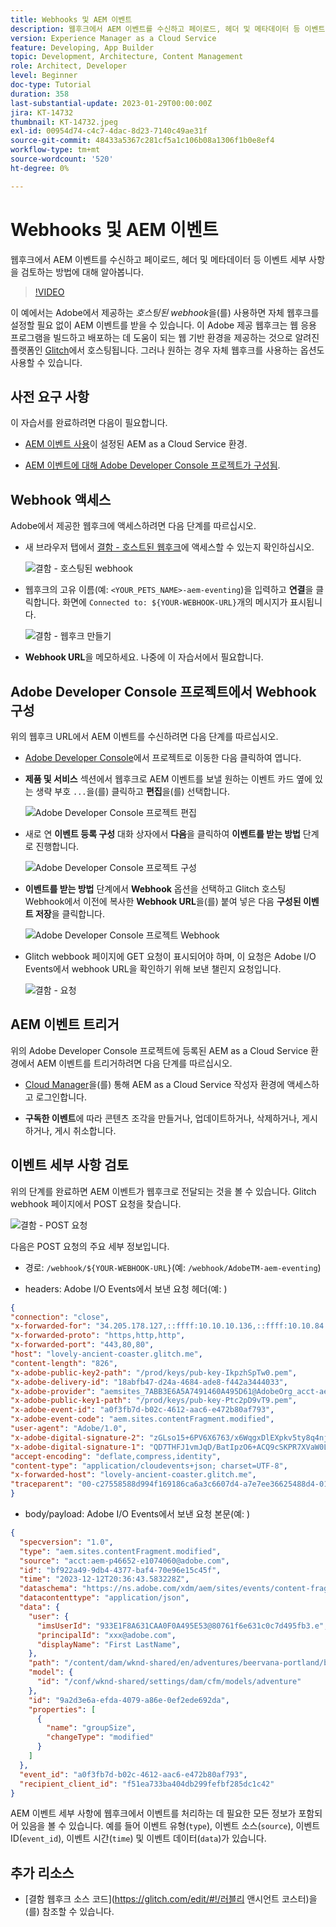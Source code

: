 ```yaml
---
title: Webhooks 및 AEM 이벤트
description: 웹후크에서 AEM 이벤트를 수신하고 페이로드, 헤더 및 메타데이터 등 이벤트 세부 사항을 검토하는 방법에 대해 알아봅니다.
version: Experience Manager as a Cloud Service
feature: Developing, App Builder
topic: Development, Architecture, Content Management
role: Architect, Developer
level: Beginner
doc-type: Tutorial
duration: 358
last-substantial-update: 2023-01-29T00:00:00Z
jira: KT-14732
thumbnail: KT-14732.jpeg
exl-id: 00954d74-c4c7-4dac-8d23-7140c49ae31f
source-git-commit: 48433a5367c281cf5a1c106b08a1306f1b0e8ef4
workflow-type: tm+mt
source-wordcount: '520'
ht-degree: 0%

---
```


# Webhooks 및 AEM 이벤트

웹후크에서 AEM 이벤트를 수신하고 페이로드, 헤더 및 메타데이터 등 이벤트 세부 사항을 검토하는 방법에 대해 알아봅니다.

>[!VIDEO](https://video.tv.adobe.com/v/3449755?quality=12&learn=on&captions=kor)

이 예에서는 Adobe에서 제공하는 _호스팅된 webhook_&#x200B;을(를) 사용하면 자체 웹후크를 설정할 필요 없이 AEM 이벤트를 받을 수 있습니다. 이 Adobe 제공 웹후크는 웹 응용 프로그램을 빌드하고 배포하는 데 도움이 되는 웹 기반 환경을 제공하는 것으로 알려진 플랫폼인 [Glitch](https://glitch.com/)에서 호스팅됩니다. 그러나 원하는 경우 자체 웹후크를 사용하는 옵션도 사용할 수 있습니다.

## 사전 요구 사항

이 자습서를 완료하려면 다음이 필요합니다.

- [AEM 이벤트 사용](https://developer.adobe.com/experience-cloud/experience-manager-apis/guides/events/#enable-aem-events-on-your-aem-cloud-service-environment)이 설정된 AEM as a Cloud Service 환경.

- [AEM 이벤트에 대해 Adobe Developer Console 프로젝트가 구성됨](https://developer.adobe.com/experience-cloud/experience-manager-apis/guides/events/#how-to-subscribe-to-aem-events-in-the-adobe-developer-console).


## Webhook 액세스

Adobe에서 제공한 웹후크에 액세스하려면 다음 단계를 따르십시오.

- 새 브라우저 탭에서 [결함 - 호스트된 웹후크](https://lovely-ancient-coaster.glitch.me/)에 액세스할 수 있는지 확인하십시오.

  ![결함 - 호스팅된 webhook](../assets/examples/webhook/glitch-hosted-webhook.png)

- 웹후크의 고유 이름(예: `<YOUR_PETS_NAME>-aem-eventing`)을 입력하고 **연결**&#x200B;을 클릭합니다. 화면에 `Connected to: ${YOUR-WEBHOOK-URL}`개의 메시지가 표시됩니다.

  ![결함 - 웹후크 만들기](../assets/examples/webhook/glitch-create-webhook.png)

- **Webhook URL**&#x200B;을 메모하세요. 나중에 이 자습서에서 필요합니다.

## Adobe Developer Console 프로젝트에서 Webhook 구성

위의 웹후크 URL에서 AEM 이벤트를 수신하려면 다음 단계를 따르십시오.

- [Adobe Developer Console](https://developer.adobe.com)에서 프로젝트로 이동한 다음 클릭하여 엽니다.

- **제품 및 서비스** 섹션에서 웹후크로 AEM 이벤트를 보낼 원하는 이벤트 카드 옆에 있는 생략 부호 `...`을(를) 클릭하고 **편집**&#x200B;을(를) 선택합니다.

  ![Adobe Developer Console 프로젝트 편집](../assets/examples/webhook/adobe-developer-console-project-edit.png)

- 새로 연 **이벤트 등록 구성** 대화 상자에서 **다음**&#x200B;을 클릭하여 **이벤트를 받는 방법** 단계로 진행합니다.

  ![Adobe Developer Console 프로젝트 구성](../assets/examples/webhook/adobe-developer-console-project-configure.png)

- **이벤트를 받는 방법** 단계에서 **Webhook** 옵션을 선택하고 Glitch 호스팅 Webhook에서 이전에 복사한 **Webhook URL**&#x200B;을(를) 붙여 넣은 다음 **구성된 이벤트 저장**&#x200B;을 클릭합니다.

  ![Adobe Developer Console 프로젝트 Webhook](../assets/examples/webhook/adobe-developer-console-project-webhook.png)

- Glitch webbook 페이지에 GET 요청이 표시되어야 하며, 이 요청은 Adobe I/O Events에서 webhook URL을 확인하기 위해 보낸 챌린지 요청입니다.

  ![결함 - 요청](../assets/examples/webhook/glitch-challenge-request.png)


## AEM 이벤트 트리거

위의 Adobe Developer Console 프로젝트에 등록된 AEM as a Cloud Service 환경에서 AEM 이벤트를 트리거하려면 다음 단계를 따르십시오.

- [Cloud Manager](https://my.cloudmanager.adobe.com/)을(를) 통해 AEM as a Cloud Service 작성자 환경에 액세스하고 로그인합니다.

- **구독한 이벤트**&#x200B;에 따라 콘텐츠 조각을 만들거나, 업데이트하거나, 삭제하거나, 게시하거나, 게시 취소합니다.

## 이벤트 세부 사항 검토

위의 단계를 완료하면 AEM 이벤트가 웹후크로 전달되는 것을 볼 수 있습니다. Glitch webhook 페이지에서 POST 요청을 찾습니다.

![결함 - POST 요청](../assets/examples/webhook/glitch-post-request.png)

다음은 POST 요청의 주요 세부 정보입니다.

- 경로: `/webhook/${YOUR-WEBHOOK-URL}`(예: `/webhook/AdobeTM-aem-eventing`)

- headers: Adobe I/O Events에서 보낸 요청 헤더(예: )

```json
{
"connection": "close",
"x-forwarded-for": "34.205.178.127,::ffff:10.10.10.136,::ffff:10.10.84.114",
"x-forwarded-proto": "https,http,http",
"x-forwarded-port": "443,80,80",
"host": "lovely-ancient-coaster.glitch.me",
"content-length": "826",
"x-adobe-public-key2-path": "/prod/keys/pub-key-IkpzhSpTw0.pem",
"x-adobe-delivery-id": "18abfb47-d24a-4684-ade8-f442a3444033",
"x-adobe-provider": "aemsites_7ABB3E6A5A7491460A495D61@AdobeOrg_acct-aem-p46652-e1074060@adobe.com",
"x-adobe-public-key1-path": "/prod/keys/pub-key-Ptc2pD9vT9.pem",
"x-adobe-event-id": "a0f3fb7d-b02c-4612-aac6-e472b80af793",
"x-adobe-event-code": "aem.sites.contentFragment.modified",
"user-agent": "Adobe/1.0",
"x-adobe-digital-signature-2": "zGLso15+6PV6X6763/x6WqgxDlEXpkv5ty8q4njaq3aUngAI9VCcYonbScEjljRluzjZ05uMJmRfNxwjj60syxEJPuc0dpmMU635gfna7I4T7IaHs496wx4m2E5mvCM+aKbNQ+NPOutyTqI8Ovq29P2P87GIgMlGhAtOaxRVGNc6ksBxc2tCWbrKUhW8hPJ0sHphU499dN4TT32xrZaiRw4akT3M/hYydsA8dcWpJ7S4dpuDS21YyDHAB8s9Dawtr3fyPEyLgZzpwZDfCqQ8gdSCGqKscE4pScwqPkKOYCHDnBvDZVe583jhcZbHGjk7Ncp/FrgQk7avWsk5XlzcuA==",
"x-adobe-digital-signature-1": "QD7THFJ1vmJqD/BatIpzO6+ACQ9cSKPR7XVaW0LI7cN/xs7ucyri6dmkerOPe9EJpjGoqCg8rxWedrIRQB3lgVskChbHH3Ujx5YG0aTQLSd1Lsn5CFbW1U0l0GqId9Cnd6MccrqSznZXcdW1rMFuRk8+gqwabBifSaLbu3r30G5hmqQd72VtiYTE4m23O3jYIMiv62pRP+a+p4NjNj1XG320uRSry+BPniTjDJ6oN/Ng7aUEKML8idZ/ZTqeh/rJSrVO95UryUolFDRwDkRn5zKonbvhSLAeXzaPhvimWUHtldq9M1WTyRMpsBk8BRzaklxlq+woJ2UjYPUIEzjotw==",
"accept-encoding": "deflate,compress,identity",
"content-type": "application/cloudevents+json; charset=UTF-8",
"x-forwarded-host": "lovely-ancient-coaster.glitch.me",
"traceparent": "00-c27558588d994f169186ca6a3c6607d4-a7e7ee36625488d4-01"
}
```

- body/payload: Adobe I/O Events에서 보낸 요청 본문(예: )

```json
{
  "specversion": "1.0",
  "type": "aem.sites.contentFragment.modified",
  "source": "acct:aem-p46652-e1074060@adobe.com",
  "id": "bf922a49-9db4-4377-baf4-70e96e15c45f",
  "time": "2023-12-12T20:36:43.583228Z",
  "dataschema": "https://ns.adobe.com/xdm/aem/sites/events/content-fragment-modified.json",
  "datacontenttype": "application/json",
  "data": {
    "user": {
      "imsUserId": "933E1F8A631CAA0F0A495E53@80761f6e631c0c7d495fb3.e",
      "principalId": "xxx@adobe.com",
      "displayName": "First LastName",
    },
    "path": "/content/dam/wknd-shared/en/adventures/beervana-portland/beervana-in-portland",
    "model": {
      "id": "/conf/wknd-shared/settings/dam/cfm/models/adventure"
    },
    "id": "9a2d3e6a-efda-4079-a86e-0ef2ede692da",
    "properties": [
      {
        "name": "groupSize",
        "changeType": "modified"
      }
    ]
  },
  "event_id": "a0f3fb7d-b02c-4612-aac6-e472b80af793",
  "recipient_client_id": "f51ea733ba404db299fefbf285dc1c42"
}
```

AEM 이벤트 세부 사항에 웹후크에서 이벤트를 처리하는 데 필요한 모든 정보가 포함되어 있음을 볼 수 있습니다. 예를 들어 이벤트 유형(`type`), 이벤트 소스(`source`), 이벤트 ID(`event_id`), 이벤트 시간(`time`) 및 이벤트 데이터(`data`)가 있습니다.

## 추가 리소스

- [결함 웹후크 소스 코드](https://glitch.com/edit/#!/러블리 앤시언트 코스터)을(를) 참조할 수 있습니다.
